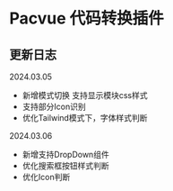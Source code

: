 # Pacvue 代码转换插件


## 更新日志

2024.03.05
- 新增模式切换 支持显示模块css样式
- 支持部分Icon识别
- 优化Tailwind模式下，字体样式判断

2024.03.06
- 新增支持DropDown组件
- 优化搜索框按钮样式判断
- 优化Icon判断

